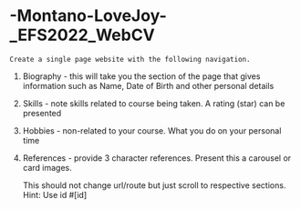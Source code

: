 # -Montano-LoveJoy-_EFS2022_WebCV


	Create a single page website with the following navigation. 
1. Biography - this will take you the section of the page that gives information such as Name, Date of Birth and other personal details
2. Skills - note skills related to course being taken. A rating (star) can be presented
3. Hobbies - non-related to your course. What you do on your personal time
4. References - provide 3 character references. Present this a carousel or card images.

	This should not change url/route but just scroll to respective sections. Hint: Use id #[id]
